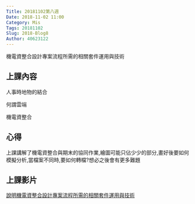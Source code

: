 ```yaml
---
Title: 20181102第八週
Date: 2018-11-02 11:00
Category: Mis
Tags: 20181102
Slug: 2018-Blog8
Author: 40623122
---
```


機電資整合設計專案流程所需的相關套件運用與技術

<!-- PELICAN_END_SUMMARY -->

上課內容
---
人事時地物的結合

何謂雲端

機電資整合

心得
----
上課講解了機電資整合與期末的協同作業,繪圖可能只佔少少的部分,畫好後要如何模擬分析,當檔案不同時,要如何轉檔?想必之後會有更多難題

上課影片
----
[說明機電資整合設計專案流程所需的相關套件運用與技術](https://www.youtube.com/watch?v=yAzfQm2gBEQ&feature=youtu.be)







